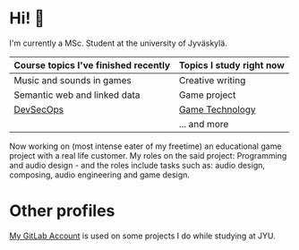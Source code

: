 # Hi! 👋

I'm currently a MSc. Student at the university of Jyväskylä. 

| Course topics I've finished recently | Topics I study right now |
| --- | --- |
| Music and sounds in games | Creative writing |
| Semantic web and linked data | Game project |
| [DevSecOps](https://gitlab.jyu.fi/beenary/beemapbeenary) | [Game Technology](https://github.com/aaisoaho/TIES476) |
| | ... and more |

Now working on (most intense eater of my freetime) an educational game project with a real life customer. My roles on the said project:
Programming and audio design - and the roles include tasks such as: audio design, composing, audio engineering and game design.

# Other profiles

[My GitLab Account](https://gitlab.jyu.fi/aakaneis) is used on some projects I do while studying at JYU. 
